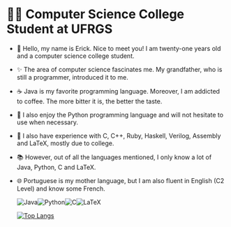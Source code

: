 # :man_student: Computer Science College Student at UFRGS

- 💬 Hello, my name is Erick. Nice to meet you! I am twenty-one years old and a computer science college student.
- ✨ The area of computer science fascinates me. My grandfather, who is still a programmer, introduced it to me.
- ☕ Java is my favorite programming language. Moreover, I am addicted to coffee. The more bitter it is, the better the taste.
- 🐍 I also enjoy the Python programming language and will not hesitate to use when necessary.
- :school: I also have experience with C, C++, Ruby, Haskell, Verilog, Assembly and LaTeX, mostly due to college.
- :books: However, out of all the languages mentioned, I only know a lot of Java, Python, C and LaTeX.
- 🌐 Portuguese is my mother language, but I am also fluent in English (C2 Level) and know some French.

  ![Java](https://img.shields.io/badge/Java-ED8B00?style=for-the-badge&logo=java&logoColor=white)![Python](https://img.shields.io/badge/Python-14354C?style=for-the-badge&logo=python&logoColor=white)![C](https://img.shields.io/badge/C-00599C?style=for-the-badge&logo=c&logoColor=white)![LaTeX](https://img.shields.io/badge/latex-%23008080.svg?style=for-the-badge&logo=latex&logoColor=white)

  [![Top Langs](https://github-readme-stats.vercel.app/api/top-langs/?username=Erick-0LK&theme=vision-friendly-dark)](https://github.com/anuraghazra/github-readme-stats)
